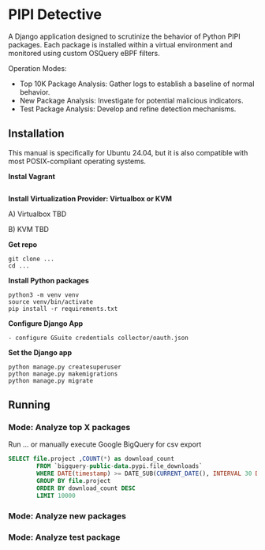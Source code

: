 # PIPI Detective #

A Django application designed to scrutinize the behavior of Python PIPI packages. 
Each package is installed within a virtual environment and monitored using custom OSQuery eBPF filters.

Operation Modes:
- Top 10K Package Analysis: Gather logs to establish a baseline of normal behavior.
- New Package Analysis: Investigate for potential malicious indicators.
- Test Package Analysis: Develop and refine detection mechanisms.



## Installation ##

This manual is specifically for Ubuntu 24.04, but it is also compatible with most POSIX-compliant operating systems.

**Instal Vagrant**
```shell

```


**Install Virtualization Provider: Virtualbox or KVM**


A) Virtualbox 
TBD

B) KVM
TBD

**Get repo**

```shell
git clone ...
cd ...
```

**Install Python packages**
```shell
python3 -m venv venv
source venv/bin/activate
pip install -r requirements.txt
```

**Configure Django App**
```shell
- configure GSuite credentials collector/oauth.json
```

**Set the Django app**
```shell
python manage.py createsuperuser
python manage.py makemigrations
python manage.py migrate

```

## Running ##

### Mode: Analyze top X packages ###

Run ... or manually execute Google BigQuery for csv export

```sql
SELECT file.project ,COUNT(*) as download_count
        FROM `bigquery-public-data.pypi.file_downloads`
        WHERE DATE(timestamp) >= DATE_SUB(CURRENT_DATE(), INTERVAL 30 DAY)
        GROUP BY file.project
        ORDER BY download_count DESC
        LIMIT 10000
```


### Mode: Analyze new packages ###

### Mode: Analyze test package ###



